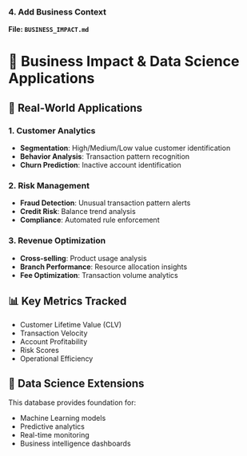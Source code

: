 
### 4. **Add Business Context**
**File: `BUSINESS_IMPACT.md`**

# 💼 Business Impact & Data Science Applications

## 🎯 Real-World Applications

### 1. Customer Analytics
- **Segmentation**: High/Medium/Low value customer identification
- **Behavior Analysis**: Transaction pattern recognition
- **Churn Prediction**: Inactive account identification

### 2. Risk Management  
- **Fraud Detection**: Unusual transaction pattern alerts
- **Credit Risk**: Balance trend analysis
- **Compliance**: Automated rule enforcement

### 3. Revenue Optimization
- **Cross-selling**: Product usage analysis
- **Branch Performance**: Resource allocation insights
- **Fee Optimization**: Transaction volume analytics

## 📊 Key Metrics Tracked
- Customer Lifetime Value (CLV)
- Transaction Velocity
- Account Profitability
- Risk Scores
- Operational Efficiency

## 🚀 Data Science Extensions
This database provides foundation for:
- Machine Learning models
- Predictive analytics
- Real-time monitoring
- Business intelligence dashboards
